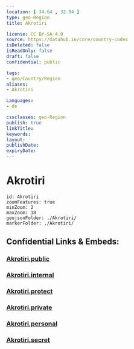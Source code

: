 ```yaml
---
location: [ 34.64 , 32.94 ] 
type: geo-Region
title: Akrotiri

license: CC BY-SA 4.0
source: https://datahub.io/core/country-codes
isDeleted: false
isReadOnly: false
draft: false
confidential: public

tags:
- geo/Country/Region
aliases:
- Akrotiri

Languages:
- de

cssclasses: geo-Region
publish: true
linkTitle: 
keywords: 
layout: 
publishDate: 
expiryDate: 
---
```


# Akrotiri

```leaflet
id: Akrotiri
zoomFeatures: true 
minZoom: 2 
maxZoom: 18
geojsonFolder: ./Akrotiri/
markerFolder: ./Akrotiri/
```


## Confidential Links & Embeds: 

### [Akrotiri.public](/_public/\Earth\Continent\Europe\Europe~South\Cyprus\Akrotiri_and_Dhekelia\Counties~Akrotiri_and_DhekeliaAkrotiri.public.md) 

### [Akrotiri.internal](/_internal/\Earth\Continent\Europe\Europe~South\Cyprus\Akrotiri_and_Dhekelia\Counties~Akrotiri_and_DhekeliaAkrotiri.internal.md) 

### [Akrotiri.protect](/_protect/\Earth\Continent\Europe\Europe~South\Cyprus\Akrotiri_and_Dhekelia\Counties~Akrotiri_and_DhekeliaAkrotiri.protect.md) 

### [Akrotiri.private](/_private/\Earth\Continent\Europe\Europe~South\Cyprus\Akrotiri_and_Dhekelia\Counties~Akrotiri_and_DhekeliaAkrotiri.private.md) 

### [Akrotiri.personal](/_personal/\Earth\Continent\Europe\Europe~South\Cyprus\Akrotiri_and_Dhekelia\Counties~Akrotiri_and_DhekeliaAkrotiri.personal.md) 

### [Akrotiri.secret](/_secret/\Earth\Continent\Europe\Europe~South\Cyprus\Akrotiri_and_Dhekelia\Counties~Akrotiri_and_DhekeliaAkrotiri.secret.md)

